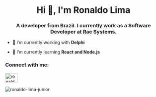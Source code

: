 <h1 align="center">Hi 👋, I'm Ronaldo Lima</h1>
<h3 align="center">A developer from Brazil. I currently work as a Software Developer at Rac Systems.</h3>

- 🔭 I’m currently working with **Delphi**

- 🌱 I’m currently learning **React and Node.js**

<h3 align="left">Connect with me:</h3>
<p align="left">
<a href="https://linkedin.com/in/ronaldo-lima-09246911b/" target="blank"><img align="center" src="https://raw.githubusercontent.com/rahuldkjain/github-profile-readme-generator/master/src/images/icons/Social/linked-in-alt.svg" alt="ronaldo-lima-09246911b/" height="30" width="40" /></a>
</p>

<p><img align="center" src="https://github-readme-stats.vercel.app/api/top-langs?username=ronaldo-lima-junior&show_icons=true&locale=en&layout=compact" alt="ronaldo-lima-junior" /></p>
